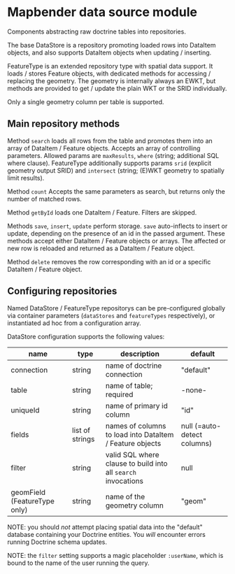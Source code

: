 # Mapbender data source module

Components abstracting raw doctrine tables into repositories.

The base DataStore is a repository promoting loaded rows
into DataItem objects, and also supports DataItem objects when
updating / inserting.

FeatureType is an extended repository type with spatial data support.
It loads / stores Feature objects, with dedicated methods
for accessing / replacing the geometry. The geometry is internally
always an EWKT, but methods are provided to get / update the plain WKT
or the SRID individually.

Only a single geometry column per table is supported.

## Main repository methods
Method `search` loads all rows from the table and promotes them into an array of DataItem / Feature objects.
Accepts an array of controlling parameters. Allowed params are `maxResults`, `where` (string; additional
SQL where clause). FeatureType additionally supports params `srid` (explicit geometry output SRID) and `intersect`
(string; (E)WKT geometry to spatially limit results).

Method `count` Accepts the same parameters as search, but returns only the number of matched rows.

Method `getById` loads one DataItem / Feature. Filters are skipped.

Methods `save`, `insert`, `update` perform storage. `save` auto-inflects to insert or update, depending on
the presence of an id in the passed argument. These methods accept either DataItem / Feature objects or arrays.
The affected or new row is reloaded and returned as a DataItem / Feature object.

Method `delete` removes the row corresponding with an id or a specific DataItem / Feature object.

## Configuring repositories

Named DataStore / FeatureType repositorys can be pre-configured
globally via container parameters (`dataStores` and `featureTypes` respectively),
or instantiated ad hoc from a configuration array.

DataStore configuration supports the following values:

| name | type | description | default |
|---|---|---|---|
| connection | string | name of doctrine connection | "default" |
| table | string | name of table; required | -none- |
| uniqueId | string | name of primary id column | "id" |
| fields | list of strings | names of columns to load into DataItem / Feature objects | null (=auto-detect columns) |
| filter | string | valid SQL where clause to build into all `search` invocations | null |
| geomField (FeatureType only) | string | name of the geometry column | "geom" |

NOTE: you should _not_ attempt placing spatial data into the "default" database containing
your Doctrine entities. You _will_ encounter errors running Doctrine schema updates.

NOTE: the `filter` setting supports a magic placeholder `:userName`, which is bound to the name of the user
running the query.
